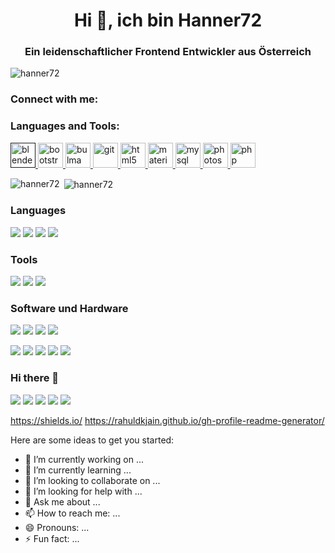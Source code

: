 <h1 align="center">Hi 👋, ich bin Hanner72</h1>
<h3 align="center">Ein leidenschaftlicher Frontend Entwickler aus Österreich</h3>

<p align="left"> <img src="https://komarev.com/ghpvc/?username=hanner72" alt="hanner72" /> </p>


<h3 align="left">Connect with me:</h3>
<h3 align="left">Languages and Tools:</h3>
<p align="left"> <a href="" target="_blank"> <img src="https://download.blender.org/branding/community/blender_community_badge_white.svg" alt="blender" width="40" height="40"/> </a> <a href="https://getbootstrap.com" target="_blank"> <img src="https://devicons.github.io/devicon/devicon.git/icons/bootstrap/bootstrap-plain.svg" alt="bootstrap" width="40" height="40"/> </a> <a href="https://bulma.io/" target="_blank"> <img src="https://raw.githubusercontent.com/gilbarbara/logos/804dc257b59e144eaca5bc6ffd16949752c6f789/logos/bulma.svg" alt="bulma" width="40" height="40"/> </a> <a href="https://git-scm.com/" target="_blank"> <img src="https://www.vectorlogo.zone/logos/git-scm/git-scm-icon.svg" alt="git" width="40" height="40"/> </a> <a href="https://www.w3.org/html/" target="_blank"> <img src="https://devicons.github.io/devicon/devicon.git/icons/html5/html5-original-wordmark.svg" alt="html5" width="40" height="40"/> </a> <a href="https://materializecss.com/" target="_blank"> <img src="https://raw.githubusercontent.com/prplx/svg-logos/5585531d45d294869c4eaab4d7cf2e9c167710a9/svg/materialize.svg" alt="materialize" width="40" height="40"/> </a> <a href="https://www.mysql.com/" target="_blank"> <img src="https://devicons.github.io/devicon/devicon.git/icons/mysql/mysql-original-wordmark.svg" alt="mysql" width="40" height="40"/> </a> <a href="https://www.photoshop.com/en" target="_blank"> <img src="https://devicons.github.io/devicon/devicon.git/icons/photoshop/photoshop-plain.svg" alt="photoshop" width="40" height="40"/> </a> <a href="https://www.php.net" target="_blank"> <img src="https://devicons.github.io/devicon/devicon.git/icons/php/php-original.svg" alt="php" width="40" height="40"/> </a> </p>

<p><img align="left" src="https://github-readme-stats.vercel.app/api/top-langs/?username=hanner72&layout=compact" alt="hanner72" /></p>


<p>&nbsp;<img align="center" src="https://github-readme-stats.vercel.app/api?username=hanner72&show_icons=true" alt="hanner72" /></p>

### Languages

[![](https://img.shields.io/badge/-Bootstrap-5b4282?style=flat-square&logo=Bootstrap&logoColor=5b4282&labelColor=dbdbdb)](https://getbootstrap.com/)
[![](https://img.shields.io/badge/-Bulma-00D1B2?style=flat-square&logo=Bulma&logoColor=00D1B2&labelColor=black)](https://bulma.io/)
[![](https://img.shields.io/badge/-HTML5-F16529?style=flat-square&logo=HTML5&logoColor=F16529&labelColor=black)](https://wiki.selfhtml.org/wiki/HTML/Tutorials/HTML5)
[![](https://img.shields.io/badge/-PHP-777BB4?style=flat-square&logo=PHP&logoColor=777BB4&labelColor=black)](https://www.php.net/)

### Tools

[![](https://img.shields.io/badge/-Git-F03C2E?style=flat-square&logo=Git&logoColor=F03C2E&labelColor=black)](https://git-scm.com/)
[![](https://img.shields.io/badge/-MySQL-0F6A91?style=flat-square&logo=MySQL&logoColor=0F6A91&labelColor=EBAA40)](https://www.mysql.com/)
[![](https://img.shields.io/badge/-XAMPP-FB7A24?style=flat-square&logo=XAMPP&logoColor=FB7A24&labelColor=black)](https://www.mysql.com/)

### Software und Hardware

[![](https://img.shields.io/badge/-Blender-E87D0D?style=flat-square&logo=Blender&logoColor=E87D0D&labelColor=black)](https://www.blender.org/)
[![](https://img.shields.io/badge/-Adobe_Photoshop-31A8FF?style=flat-square&logo=Adobe-Photoshop&logoColor=31A8FF&labelColor=black)](https://www.photoshop.com/de)
[![](https://img.shields.io/badge/-Microsoft_OneNote-7719AA?style=flat-square&logo=Microsoft-OneNote&logoColor=7719AA&labelColor=black)](https://www.photoshop.com/de)
[![](https://img.shields.io/badge/-Notepad++-90E59A?style=flat-square&logo=Notepad++&logoColor=90E59A&labelColor=black)](https://www.photoshop.com/de)

[![](https://img.shields.io/badge/-Raspberry_Pi-C51A4A?style=flat-square&logo=Raspberry-Pi&logoColor=C51A4A&labelColor=black)](https://www.photoshop.com/de)
[![](https://img.shields.io/badge/-Arduino-00979D?style=flat-square&logo=Arduino&logoColor=00979D&labelColor=black)](https://www.photoshop.com/de)
[![](https://img.shields.io/badge/-Messenger-00B2FF?style=flat-square&logo=Messenger&logoColor=00B2FF&labelColor=black)](https://www.photoshop.com/de)
[![](https://img.shields.io/badge/-Telegram-2CA5E0?style=flat-square&logo=Telegram&logoColor=2CA5E0&labelColor=black)](https://www.photoshop.com/de)
[![](https://img.shields.io/badge/-Autodesk-0696D7?style=flat-square&logo=Autodesk&logoColor=0696D7&labelColor=black)](https://www.photoshop.com/de)

### Hi there 👋

[![](https://img.shields.io/badge/JSFiddle-dannerbam-0084FF?style=flat-square&logo=JSFiddle&logoColor=0084FF&labelColor=black)](https://jsfiddle.net/user/dannerbam)
[![](https://img.shields.io/badge/GitHub-ayushkumar25-181717?style=flat-square&logo=GitHub&logoColor=181717&labelColor=black)](https://www.linkedin.com/in/ayushkumar25/)
[![](https://img.shields.io/badge/Gmail-ayush2608%40gmail.com-red?logo=Gmail&logoColor=Red&labelColor=black)](mailto:ayush2608@gmail.com)
[![](https://img.shields.io/badge/Telegram-%40ayush__1704258-blue?logo=Telegram&logoColor=blue&labelColor=black)](https://t.me/ayush_1704258)
[![](https://img.shields.io/badge/HackerRank-ayushkumar__25-brightgreen?logo=HackerRank&logoColor=Green&labelColor=black)](https://www.hackerrank.com/ayushkumar_25)

https://shields.io/
https://rahuldkjain.github.io/gh-profile-readme-generator/

Here are some ideas to get you started:

- 🔭 I’m currently working on ...
- 🌱 I’m currently learning ...
- 👯 I’m looking to collaborate on ...
- 🤔 I’m looking for help with ...
- 💬 Ask me about ...
- 📫 How to reach me: ...
- 😄 Pronouns: ...
- ⚡ Fun fact: ...

<!--
👨🏼‍💻 building [murphee][murphee]  
🧠 learning [svelte][svelte], [tailwind][tailwind], [fauna][fauna]  
💜 loving [react][react], [gatsby][gatsby], [styled-components][styled], [jamstack][jamstack]  

🏡 [website][website] **|** 
🐦 [twitter][twitter] **|** 
📺 [youtube][youtube] **|** 
🎥 [twitch][twitch] **|** 
📦 [npm][npm] **|** 
📷 [instagram][instagram] **|** 
👔 [linkedin][linkedin]

[banner]: https://raw.githubusercontent.com/bradgarropy/bradgarropy/master/banner.png
[adobe]: https://adobe.com
[react]: http://reactjs.org
[gatsby]: https://gatsbyjs.org
[styled]: https://styled-components.com
[jamstack]: https://jamstack.org
[murphee]: https://murphee.netlify.app
[svelte]: https://svelte.dev
[tailwind]: https://tailwindcss.com
[fauna]: https://fauna.com
[website]: https://bradgarropy.com
[twitter]: https://twitter.com/bradgarropy
[youtube]: https://youtube.com/bradgarropy
[twitch]: https://twitch.tv/bradgarropy
[instagram]: https://instagram.com/bradgarropy
[linkedin]: https://linkedin.com/in/bradgarropy
[npm]: https://npmjs.com/~bradgarropy
-->
